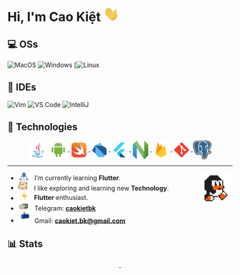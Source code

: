 # Hi, I'm Cao Kiệt <img src="https://github.com/caokietbk/caokietbk/blob/d634b14ba8a2a81b28adabcbcc361956acd276c5/assets/gifs/wave.gif" width="35px">

## 💻 OSs
![MacOS](https://img.shields.io/badge/-MacOS-5c5c5c?style=plastic&logo=apple)
![Windows](https://img.shields.io/badge/-Windows-5c5c5c?style=plastic&logo=windows)
[![Linux](https://img.shields.io/badge/-Linux-5c5c5c?style=plastic&logo=linux)

## 📝 IDEs
![Vim](https://img.shields.io/badge/-Vim-00ff00?style=plastic&logo=vim)
![VS Code](https://img.shields.io/badge/-VS%20Code-007ACC?style=plastic&logo=visual-studio-code)
![IntelliJ](https://img.shields.io/badge/-IntelliJ%20IDEA-000000?style=plastic&logo=intellij-idea)

## 🚀 Technologies
<p align="center">
<a href="https://www.java.com" target="_blank"><img align="center" alt="Java" height ="42px" src="https://github.com/caokietbk/caokietbk/blob/ba4c8db92ac8b3b7213de683b4fad328ddf4300a/square/java/java.svg"></a>
<a href="https://developer.android.com" target="_blank"> <img align="center" alt="Android" height ="42px" src="https://github.com/caokietbk/caokietbk/blob/ba4c8db92ac8b3b7213de683b4fad328ddf4300a/square/android/android.svg"> </a>
<a href="https://swift.org/" target="_blank"> <img src="https://github.com/caokietbk/caokietbk/blob/ba4c8db92ac8b3b7213de683b4fad328ddf4300a/square/swift/swift.svg" align="center" alt="Swift" height='42px'/> </a>
<a href="https://dart.dev" target="_blank"> <img align="center" alt="Dart" height ="42px" src="https://github.com/caokietbk/caokietbk/blob/ba4c8db92ac8b3b7213de683b4fad328ddf4300a/square/dart/dart.svg"> </a>
<a href="https://flutter.dev" target="_blank"> <img align="center" alt="Flutter" height ="42px" src="https://github.com/caokietbk/caokietbk/blob/ba4c8db92ac8b3b7213de683b4fad328ddf4300a/square/flutter/flutter.svg"> </a>
<a href="https://neovim.io" target="_blank"> <img align="center" alt="Neovim" height ="42px" src="https://github.com/caokietbk/caokietbk/blob/24e06ac27c11c756a3cb0775a13094b89b47d5d6/square/neovim/neovim.svg"> </a>
<a href="https://firebase.google.com/" target="_blank"> <img align="center" src="https://github.com/caokietbk/caokietbk/blob/ba4c8db92ac8b3b7213de683b4fad328ddf4300a/square/firebase/firebase.svg" alt="firebase" height ="42px"/> </a>
<a href="https://git-scm.com/" target="_blank"> <img src="https://github.com/caokietbk/caokietbk/blob/ba4c8db92ac8b3b7213de683b4fad328ddf4300a/square/git-scm/git-scm.svg" align="center" alt="git" height='42px'/> </a>
<a href="https://postgresql.org/" target="_blank"> <img src="https://github.com/caokietbk/caokietbk/blob/ba4c8db92ac8b3b7213de683b4fad328ddf4300a/square/postgresql/postgresql.svg" align="center" alt="Postgresql" height='42px'/> </a>
</p>
<hr></hr>

-  <img alt="GIF" src="https://github.com/caokietbk/caokietbk/blob/d634b14ba8a2a81b28adabcbcc361956acd276c5/assets/gifs/developer.gif" width="25" /> &nbsp; I’m currently learning **Flutter**. <img width="15%" align="right" alt="Github Image" src="https://github.com/caokietbk/caokietbk/blob/d634b14ba8a2a81b28adabcbcc361956acd276c5/assets/gifs/linux.gif?raw=true" /><br>
- <img src="https://github.com/caokietbk/caokietbk/blob/d634b14ba8a2a81b28adabcbcc361956acd276c5/assets/gifs/hyperkitty.gif?raw=true" width="20" />&nbsp;&nbsp;&nbsp; I like exploring and learning new **Technology**. <br>
- &nbsp;&nbsp;<img src="https://github.com/caokietbk/caokietbk/blob/d634b14ba8a2a81b28adabcbcc361956acd276c5/assets/gifs/lightning.gif?raw=true" width="12" />&nbsp;&nbsp;&nbsp;&nbsp;**Flutter** enthusiast.<br>
- <img src="https://github.com/caokietbk/caokietbk/blob/d634b14ba8a2a81b28adabcbcc361956acd276c5/assets/gifs/message.gif?raw=true" width="25" />&nbsp;&nbsp; Telegram: **[caokietbk](https://t.me/caokietbk)** <br>
- <img src="https://github.com/caokietbk/caokietbk/blob/d634b14ba8a2a81b28adabcbcc361956acd276c5/assets/gifs/letterbox.gif?raw=true" width="25" /> &nbsp; Gmail: **[caokiet.bk@gmail.com](https://caokiet.bk@gmail.com)** <br>


## 📊 Stats
<div align="center" >
  
<a  href="https://github.com/caokietbk"> 
  
<img alt="" width="50%" src="https://github-readme-stats.vercel.app/api?username=caokietbk&hide_title=true&hide_border=true&show_icons=true&include_all_commits=true&count_private=true&line_height=21&text_color=000&icon_color=000&bg_color=0,ea6161,ffc64d,fffc4d,52fa5a&theme=graywhite" href="https://github.com/caokietbk" />
<img alt="" width="42%" src="https://github-readme-stats.vercel.app/api/top-langs/?username=caokietbk&hide=html&hide_title=true&hide_border=true&layout=compact&langs_count=7&exclude_repo=comp426,Redventures-Movie-Quotes&text_color=000&icon_color=fff&bg_color=0,52fa5a,4dfcff,c64dff&theme=graywhite" href="https://github.com/caokietbk" />

</a>

</div>
